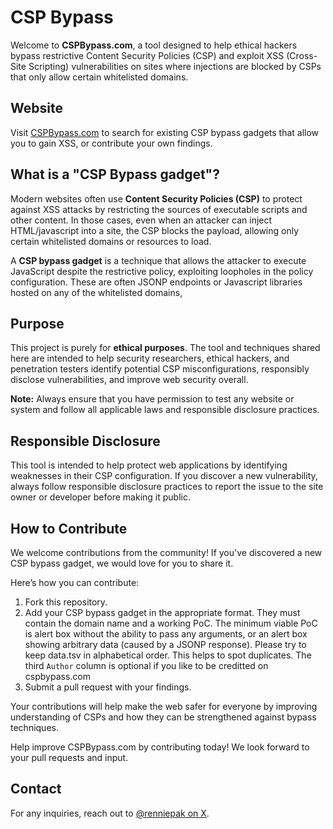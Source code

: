 # CSP Bypass

Welcome to **CSPBypass.com**, a tool designed to help ethical hackers bypass restrictive Content Security Policies (CSP) and exploit XSS (Cross-Site Scripting) vulnerabilities on sites where injections are blocked by CSPs that only allow certain whitelisted domains.

## Website

Visit [CSPBypass.com](https://cspbypass.com) to search for existing CSP bypass gadgets that allow you to gain XSS, or contribute your own findings.

## What is a "CSP Bypass gadget"?

Modern websites often use **Content Security Policies (CSP)** to protect against XSS attacks by restricting the sources of executable scripts and other content. In those cases, even when an attacker can inject HTML/javascript into a site, the CSP blocks the payload, allowing only certain whitelisted domains or resources to load.

A **CSP bypass gadget** is a technique that allows the attacker to execute JavaScript despite the restrictive policy, exploiting loopholes in the policy configuration. These are often JSONP endpoints or Javascript libraries hosted on any of the whitelisted domains,

## Purpose

This project is purely for **ethical purposes**. The tool and techniques shared here are intended to help security researchers, ethical hackers, and penetration testers identify potential CSP misconfigurations, responsibly disclose vulnerabilities, and improve web security overall.

**Note:** Always ensure that you have permission to test any website or system and follow all applicable laws and responsible disclosure practices. 

## Responsible Disclosure

This tool is intended to help protect web applications by identifying weaknesses in their CSP configuration. If you discover a new vulnerability, always follow responsible disclosure practices to report the issue to the site owner or developer before making it public.

## How to Contribute

We welcome contributions from the community! If you've discovered a new CSP bypass gadget, we would love for you to share it.

Here’s how you can contribute:
1. Fork this repository.
2. Add your CSP bypass gadget in the appropriate format. They must contain the domain name and a working PoC. The minimum viable PoC is alert box without the ability to pass any arguments, or an alert box showing arbitrary data (caused by a JSONP response). Please try to keep data.tsv in alphabetical order. This helps to spot duplicates. The third `Author` column is optional if you like to be creditted on cspbypass.com
3. Submit a pull request with your findings.

Your contributions will help make the web safer for everyone by improving understanding of CSPs and how they can be strengthened against bypass techniques.

Help improve CSPBypass.com by contributing today! We look forward to your pull requests and input.

## Contact

For any inquiries, reach out to [@renniepak on X](https://x.com/renniepak).



